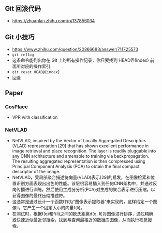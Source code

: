 ## Git 回滚代码
+ https://zhuanlan.zhihu.com/p/137856034

## Git 小技巧
+ https://www.zhihu.com/question/20866683/answer/711725573
+ ```git reflog```
+ 这条命令能列出你在 Git 上的所有操作记录，你只要找到 HEAD@{index} 前面所对应的操作索引.
+ ```git reset HEAD@{index}```
+ 回退

## Paper
### CosPlace
+ VPR with classification
### NetVLAD
+ NetVLAD, inspired by the Vector of Locally Aggregated Descriptors (VLAD) representation [29] that has shown excellent performance in image retrieval and place recognition. The layer is readily pluggable into any CNN architecture and amenable to training via backpropagation. The resulting aggregated representation is then compressed using Principal Component Analysis (PCA) to obtain the final compact descriptor of the image.
+ NetVLAD，受局部聚合描述符向量(VLAD)表示[29]的启发，在图像检索和位置识别方面表现出出色的性能。该层很容易插入到任何CNN架构中，并通过反向传播进行训练。然后使用主成分分析(PCA)对生成的聚合表示进行压缩，以获得图像的最终压缩描述符。
+ 这通常是通过设计一个函数f作为“图像表示提取器”来实现的，这样给定一个图像Ii，它产生一个固定大小的向量f(Ii)。
+ 在测试时，根据f(q)和f(Ii)之间的欧氏距离d(q, Ii)对图像进行排序，通过精确或快速近似最近邻搜索，找到与查询最接近的数据库图像，从而执行视觉搜索。